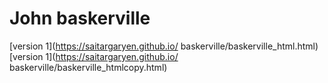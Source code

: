 # John baskerville

[version 1](https://saitargaryen.github.io/
baskerville/baskerville_html.html)
[version 1](https://saitargaryen.github.io/
baskerville/baskerville_htmlcopy.html)
